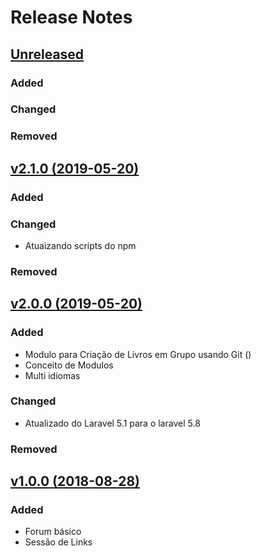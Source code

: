 # Release Notes

## [Unreleased](https://github.com/austrolibertario/hoppe/compare/v2.1.0...master)

### Added

### Changed

### Removed


## [v2.1.0 (2019-05-20)](https://github.com/austrolibertario/hoppe/compare/v2.0.0...v2.1.0)

### Added

### Changed
- Atuaizando scripts do npm

### Removed


## [v2.0.0 (2019-05-20)](https://github.com/austrolibertario/hoppe/compare/v1.0.0...v2.0.0)

### Added
- Modulo para Criação de Livros em Grupo usando Git ()
- Conceito de Modulos
- Multi idiomas

### Changed
- Atualizado do Laravel 5.1 para o laravel 5.8

### Removed


## [v1.0.0 (2018-08-28)](https://github.com/austrolibertario/hoppe/compare/v0.1.0...v1.0.0)

### Added

- Forum básico
- Sessão de Links